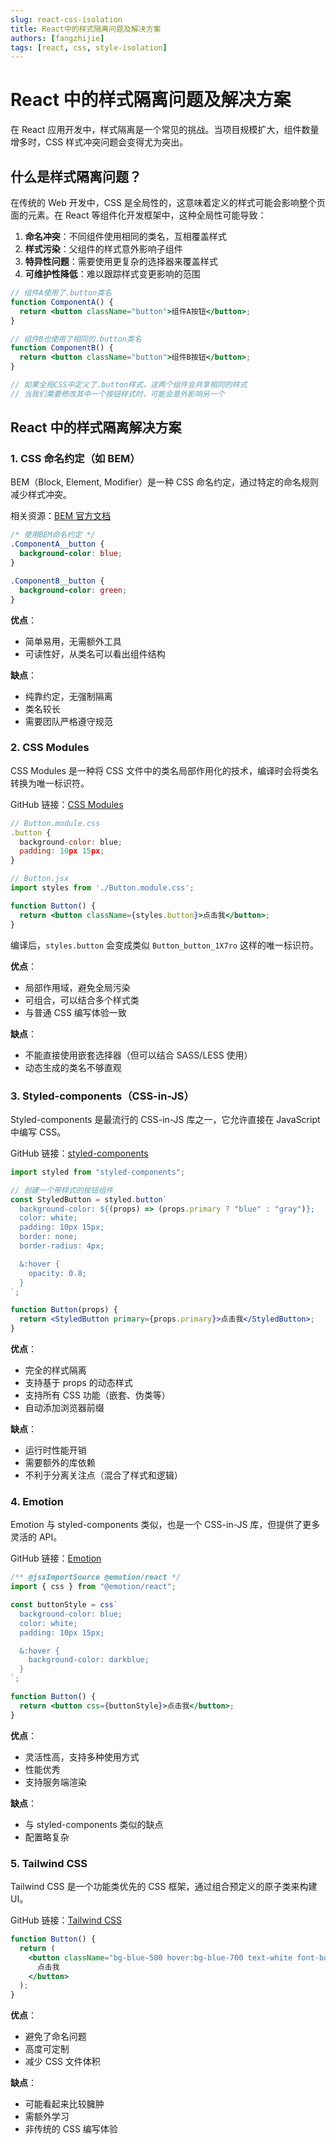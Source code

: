 ```yaml
---
slug: react-css-isolation
title: React中的样式隔离问题及解决方案
authors: [fangzhijie]
tags: [react, css, style-isolation]
---
```


# React 中的样式隔离问题及解决方案

在 React 应用开发中，样式隔离是一个常见的挑战。当项目规模扩大，组件数量增多时，CSS 样式冲突问题会变得尤为突出。

<!-- truncate -->

## 什么是样式隔离问题？

在传统的 Web 开发中，CSS 是全局性的，这意味着定义的样式可能会影响整个页面的元素。在 React 等组件化开发框架中，这种全局性可能导致：

1. **命名冲突**：不同组件使用相同的类名，互相覆盖样式
2. **样式污染**：父组件的样式意外影响子组件
3. **特异性问题**：需要使用更复杂的选择器来覆盖样式
4. **可维护性降低**：难以跟踪样式变更影响的范围

```jsx
// 组件A使用了.button类名
function ComponentA() {
  return <button className="button">组件A按钮</button>;
}

// 组件B也使用了相同的.button类名
function ComponentB() {
  return <button className="button">组件B按钮</button>;
}

// 如果全局CSS中定义了.button样式，这两个组件会共享相同的样式
// 当我们需要修改其中一个按钮样式时，可能会意外影响另一个
```

## React 中的样式隔离解决方案

### 1. CSS 命名约定（如 BEM）

BEM（Block, Element, Modifier）是一种 CSS 命名约定，通过特定的命名规则减少样式冲突。

相关资源：[BEM 官方文档](http://getbem.com/)

```css
/* 使用BEM命名约定 */
.ComponentA__button {
  background-color: blue;
}

.ComponentB__button {
  background-color: green;
}
```

**优点**：

- 简单易用，无需额外工具
- 可读性好，从类名可以看出组件结构

**缺点**：

- 纯靠约定，无强制隔离
- 类名较长
- 需要团队严格遵守规范

### 2. CSS Modules

CSS Modules 是一种将 CSS 文件中的类名局部作用化的技术，编译时会将类名转换为唯一标识符。

GitHub 链接：[CSS Modules](https://github.com/css-modules/css-modules)

```jsx
// Button.module.css
.button {
  background-color: blue;
  padding: 10px 15px;
}

// Button.jsx
import styles from './Button.module.css';

function Button() {
  return <button className={styles.button}>点击我</button>;
}
```

编译后，`styles.button` 会变成类似 `Button_button_1X7ro` 这样的唯一标识符。

**优点**：

- 局部作用域，避免全局污染
- 可组合，可以结合多个样式类
- 与普通 CSS 编写体验一致

**缺点**：

- 不能直接使用嵌套选择器（但可以结合 SASS/LESS 使用）
- 动态生成的类名不够直观

### 3. Styled-components（CSS-in-JS）

Styled-components 是最流行的 CSS-in-JS 库之一，它允许直接在 JavaScript 中编写 CSS。

GitHub 链接：[styled-components](https://github.com/styled-components/styled-components)

```jsx
import styled from "styled-components";

// 创建一个带样式的按钮组件
const StyledButton = styled.button`
  background-color: ${(props) => (props.primary ? "blue" : "gray")};
  color: white;
  padding: 10px 15px;
  border: none;
  border-radius: 4px;

  &:hover {
    opacity: 0.8;
  }
`;

function Button(props) {
  return <StyledButton primary={props.primary}>点击我</StyledButton>;
}
```

**优点**：

- 完全的样式隔离
- 支持基于 props 的动态样式
- 支持所有 CSS 功能（嵌套、伪类等）
- 自动添加浏览器前缀

**缺点**：

- 运行时性能开销
- 需要额外的库依赖
- 不利于分离关注点（混合了样式和逻辑）

### 4. Emotion

Emotion 与 styled-components 类似，也是一个 CSS-in-JS 库，但提供了更多灵活的 API。

GitHub 链接：[Emotion](https://github.com/emotion-js/emotion)

```jsx
/** @jsxImportSource @emotion/react */
import { css } from "@emotion/react";

const buttonStyle = css`
  background-color: blue;
  color: white;
  padding: 10px 15px;

  &:hover {
    background-color: darkblue;
  }
`;

function Button() {
  return <button css={buttonStyle}>点击我</button>;
}
```

**优点**：

- 灵活性高，支持多种使用方式
- 性能优秀
- 支持服务端渲染

**缺点**：

- 与 styled-components 类似的缺点
- 配置略复杂

### 5. Tailwind CSS

Tailwind CSS 是一个功能类优先的 CSS 框架，通过组合预定义的原子类来构建 UI。

GitHub 链接：[Tailwind CSS](https://github.com/tailwindlabs/tailwindcss)

```jsx
function Button() {
  return (
    <button className="bg-blue-500 hover:bg-blue-700 text-white font-bold py-2 px-4 rounded">
      点击我
    </button>
  );
}
```

**优点**：

- 避免了命名问题
- 高度可定制
- 减少 CSS 文件体积

**缺点**：

- 可能看起来比较臃肿
- 需额外学习
- 非传统的 CSS 编写体验
